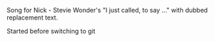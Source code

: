 Song for Nick - Stevie Wonder's "I just called, to say ..." with dubbed replacement text. 

Started before switching to git 
